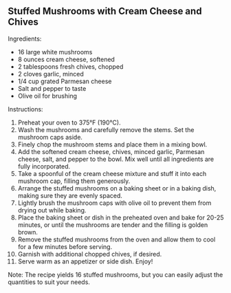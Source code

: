 ## Stuffed Mushrooms with Cream Cheese and Chives

Ingredients:
- 16 large white mushrooms
- 8 ounces cream cheese, softened
- 2 tablespoons fresh chives, chopped
- 2 cloves garlic, minced
- 1/4 cup grated Parmesan cheese
- Salt and pepper to taste
- Olive oil for brushing

Instructions:
1. Preheat your oven to 375°F (190°C).
2. Wash the mushrooms and carefully remove the stems. Set the mushroom caps aside.
3. Finely chop the mushroom stems and place them in a mixing bowl.
4. Add the softened cream cheese, chives, minced garlic, Parmesan cheese, salt, and pepper to the bowl. Mix well until all ingredients are fully incorporated.
5. Take a spoonful of the cream cheese mixture and stuff it into each mushroom cap, filling them generously.
6. Arrange the stuffed mushrooms on a baking sheet or in a baking dish, making sure they are evenly spaced.
7. Lightly brush the mushroom caps with olive oil to prevent them from drying out while baking.
8. Place the baking sheet or dish in the preheated oven and bake for 20-25 minutes, or until the mushrooms are tender and the filling is golden brown.
9. Remove the stuffed mushrooms from the oven and allow them to cool for a few minutes before serving.
10. Garnish with additional chopped chives, if desired.
11. Serve warm as an appetizer or side dish. Enjoy!

Note: The recipe yields 16 stuffed mushrooms, but you can easily adjust the quantities to suit your needs.